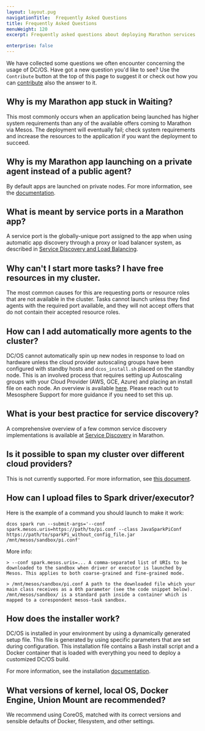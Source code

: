 ```yaml
---
layout: layout.pug
navigationTitle:  Frequently Asked Questions
title: Frequently Asked Questions
menuWeight: 120
excerpt: Frequently asked questions about deploying Marathon services

enterprise: false
---
```



We have collected some questions we often encounter concerning the usage of DC/OS. Have got a new question you'd like to see? Use the `Contribute` button at the top of this page to suggest it or check out how you can [contribute](https://dcos.io/contribute/) also the answer to it.

## Why is my Marathon app stuck in Waiting?

This most commonly occurs when an application being launched has higher system requirements than any of the available offers coming to Marathon via Mesos. The deployment will eventually fail; check system requirements and increase the resources to the application if you want the deployment to succeed.

## Why is my Marathon app launching on a private agent instead of a public agent?

By default apps are launched on private nodes. For more information, see the [documentation][5].

## What is meant by service ports in a Marathon app?

A service port is the globally-unique port assigned to the app when using automatic app discovery through a proxy or load balancer system, as described in [Service Discovery and Load Balancing][1].

## Why can't I start more tasks? I have free resources in my cluster.

The most common causes for this are requesting ports or resource roles that are not available in the cluster. Tasks cannot launch unless they find agents with the required port available, and they will not accept offers that do not contain their accepted resource roles.

## How can I add automatically more agents to the cluster?

DC/OS cannot automatically spin up new nodes in response to load on hardware unless the cloud provider autoscaling groups have been configured with standby hosts and `dcos_install.sh` placed on the standby node. This is an involved process that requires setting up Autoscaling groups with your Cloud Provider (AWS, GCE, Azure) and placing an install file on each node. An overview is available [here](/dcos/1.12/deploying-services/scale-service/). Please reach out to Mesosphere Support for more guidance if you need to set this up.

## What is your best practice for service discovery?

A comprehensive overview of a few common service discovery implementations is available at [Service Discovery][2] in Marathon.

## Is it possible to span my cluster over different cloud providers?

This is not currently supported. For more information, see [this document](/dcos/1.12/installing/oss/high-availability/).

## How can I upload files to Spark driver/executor?

Here is the example of a command you should launch to make it work:


    dcos spark run --submit-args='--conf spark.mesos.uris=https://path/to/pi.conf --class JavaSparkPiConf https://path/to/sparkPi_without_config_file.jar /mnt/mesos/sandbox/pi.conf'

More info:

    > --conf spark.mesos.uris=... A comma-separated list of URIs to be downloaded to the sandbox when driver or executor is launched by Mesos. This applies to both coarse-grained and fine-grained mode.

    > /mnt/mesos/sandbox/pi.conf A path to the downloaded file which your main class receives as a 0th parameter (see the code snippet below). /mnt/mesos/sandbox/ is a standard path inside a container which is mapped to a corespondent mesos-task sandbox.

## How does the installer work?

DC/OS is installed in your environment by using a dynamically generated setup file. This file is generated by using specific parameters that are set during configuration. This installation file contains a Bash install script and a Docker container that is loaded with everything you need to deploy a customized DC/OS build.

For more information, see the installation [documentation](/dcos/1.12/installing/).

## What versions of kernel, local OS, Docker Engine, Union Mount are recommended?

We recommend using CoreOS, matched with its correct versions and sensible defaults of Docker, filesystem, and other settings.

[1]: /1.12/networking/load-balancing-vips/
[2]: /1.12/networking/
[4]: https://support.mesosphere.com/hc/en-us/articles/206474745-How-to-reserve-resources-for-certain-frameworks-in-Mesos-cluster-
[5]: /1.12/administering-clusters/convert-agent-type/
